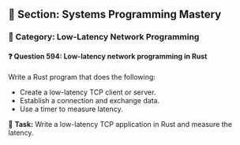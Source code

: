 ## 📘 Section: Systems Programming Mastery  
### 🔹 Category: Low-Latency Network Programming  
#### ❓ Question 594: Low-latency network programming in Rust

Write a Rust program that does the following:

- Create a low-latency TCP client or server.
- Establish a connection and exchange data.
- Use a timer to measure latency.

🔧 **Task:** Write a low-latency TCP application in Rust and measure the latency.
